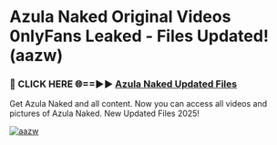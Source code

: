 # Azula Naked Original Videos 0nlyFans Leaked - Files Updated! (aazw)

<h3>🔴 CLICK HERE 🌐==►► <a href="https://tinyurl.com/up5wt9bj" rel="nofollow">Azula Naked Updated Files</a></h3>

Get Azula Naked and all content. Now you can access all videos and pictures of Azula Naked. New Updated Files 2025!

[![aazw](https://i.imgur.com/ABiUzMV.gif)](https://tinyurl.com/up5wt9bj)
